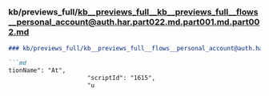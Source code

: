 ### kb/previews_full/kb__previews_full__kb__previews_full__flows__personal_account@auth.har.part022.md.part001.md.part002.md

```md
### kb/previews_full/kb__previews_full__flows__personal_account@auth.har.part022.md.part001.md (part 002)

```md
tionName": "At",
                      "scriptId": "1615",
                      "u
```

```

```
